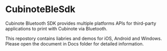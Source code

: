 # CubinoteBleSdk

Cubinote Bluetooth SDK provides multiple platforms APIs for third-party applications to print with Cubinote via Bluetooth.

This repostory contains liabries and demos for iOS, Android and Windows. Please open the document in Docs folder for detailed information.
